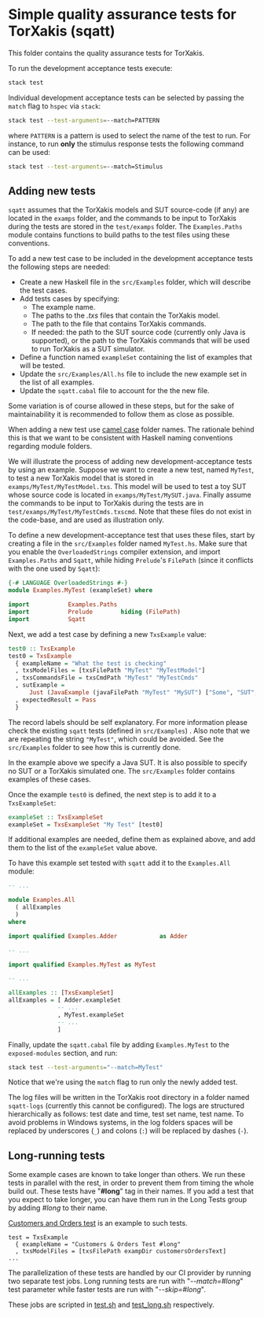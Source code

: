 # Simple quality assurance tests for TorXakis (sqatt)

This folder contains the quality assurance tests for TorXakis.

To run the development acceptance tests execute:

```sh
stack test
```

Individual development acceptance tests can be selected by passing the `match`
flag to `hspec` via `stack`:

```sh
stack test --test-arguments=--match=PATTERN
```

where `PATTERN` is a pattern is used to select the name of the test to run. For
instance, to run **only** the stimulus response tests the following command can be
used:

```sh
stack test --test-arguments=--match=Stimulus
```

## Adding new tests

`sqatt` assumes that the TorXakis models and SUT source-code (if any) are
located in the `examps` folder, and the commands to be input to TorXakis during
the tests are stored in the `test/examps` folder. The `Examples.Paths` module
contains functions to build paths to the test files using these conventions.

To add a new test case to be included in the development acceptance tests the
following steps are needed:

- Create a new Haskell file in the `src/Examples` folder, which will describe
the test cases.
- Add tests cases by specifying:
    - The example name.
    - The paths to the _.txs_ files that contain the TorXakis model.
    - The path to the file that contains TorXakis commands.
    - If needed: the path to the SUT source code (currently only Java is
    supported), or the path to the TorXakis commands that will be used to
    run TorXakis as a SUT simulator.
- Define a function named `exampleSet` containing the list of examples that
will be tested.
- Update the `src/Examples/All.hs` file to include the new example set in
the list of all examples.
- Update the `sqatt.cabal` file to account for the the new file.

Some variation is of course allowed in these steps, but for the sake of
maintainability it is recommended to follow them as close as possible.

When adding a new test
use [camel case](https://en.wikipedia.org/wiki/Camel_case) folder names. The
rationale behind this is that we want to be consistent with Haskell naming
conventions regarding module folders.

We will illustrate the process of adding new development-acceptance tests by
using an example. Suppose we want to create a new test, named `MyTest`, to test
a new TorXakis model that is stored in `examps/MyTest/MyTestModel.txs`. This
model will be used to test a toy SUT whose source code is located in
`examps/MyTest/MySUT.java`. Finally assume the commands to be input to TorXakis
during the tests are in `test/examps/MyTest/MyTestCmds.txscmd`. Note that these
files do not exist in the code-base, and are used as illustration only.

To define a new development-acceptance test that uses these files, start by
creating a file in the `src/Examples` folder named `MyTest.hs`. Make sure that
you enable the `OverloadedStrings` compiler extension, and import
`Examples.Paths` and `Sqatt`, while hiding `Prelude`'s `FilePath` (since it
conflicts with the one used by `Sqatt`):

```haskell
{-# LANGUAGE OverloadedStrings #-}
module Examples.MyTest (exampleSet) where

import           Examples.Paths
import           Prelude        hiding (FilePath)
import           Sqatt
```

Next, we add a test case by defining a new `TxsExample` value:

```haskell
test0 :: TxsExample
test0 = TxsExample
  { exampleName = "What the test is checking"
  , txsModelFiles = [txsFilePath "MyTest" "MyTestModel"]
  , txsCommandsFile = txsCmdPath "MyTest" "MyTestCmds"
  , sutExample = 
      Just (JavaExample (javaFilePath "MyTest" "MySUT") ["Some", "SUT", "Args"])
  , expectedResult = Pass
  }

```

The record labels should be self explanatory. For more information please check
the existing `sqatt` tests (defined in `src/Examples`) . Also note that we are
repeating the string `"MyTest"`, which could be avoided. See the `src/Examples`
folder to see how this is currently done.

In the example above we specify a Java SUT. It is also possible to specify no
SUT or a TorXakis simulated one. The `src/Examples` folder contains examples of
these cases.

Once the example `test0` is defined, the next step is to add it to a
`TxsExampleSet`:

```haskell
exampleSet :: TxsExampleSet
exampleSet = TxsExampleSet "My Test" [test0]
```

If additional examples are needed, define them as explained above, and add them
to the list of the `exampleSet` value above.

To have this example set tested with `sqatt` add it to the `Examples.All`
module:

```haskell
-- ...

module Examples.All
  ( allExamples
  )
where

import qualified Examples.Adder            as Adder

-- ...

import qualified Examples.MyTest as MyTest

-- ...

allExamples :: [TxsExampleSet]
allExamples = [ Adder.exampleSet
              -- ...
              , MyTest.exampleSet
              -- ...
              ]
```

Finally, update the `sqatt.cabal` file by adding `Examples.MyTest` to the
`exposed-modules` section, and run:

```sh
stack test --test-arguments="--match=MyTest"
```

Notice that we're using the `match` flag to run only the newly added test.

The log files will be written in the TorXakis root directory in a folder named
`sqatt-logs` (currently this cannot be configured). The logs are structured
hierarchically as follows: test date and time, test set name, test name. To
avoid problems in Windows systems, in the log folders spaces will be replaced
by underscores (`_`) and colons (`:`) will be replaced by dashes (`-`).

## Long-running tests

Some example cases are known to take longer than others. We run these tests in parallel with the rest, in order to prevent them from timing the whole build out. These tests have "**#long**" tag in their names. If you add a test that you expect to take longer, you can have them run in the Long Tests group by adding _#long_ to their name.

[Customers and Orders test](src/Examples/CustomersOrders.hs) is an example to such tests.
```
test = TxsExample
  { exampleName = "Customers & Orders Test #long"
  , txsModelFiles = [txsFilePath exampDir customersOrdersText]
...
```

The parallelization of these tests are handled by our CI provider by running two separate test jobs. Long running tests are run with "_--match=#long_" test parameter while faster tests are run with "_--skip=#long_".

These jobs are scripted in [test.sh](../../ci/test.sh) and [test_long.sh](../../ci/test_long.sh) respectively.
